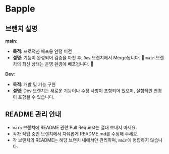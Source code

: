 # Bapple

## 브랜치 설명
**main**: 
- **목적**: 프로덕션 배포용 안정 버전
- **설명**: 기능이 완성되어 검증을 마친 후, `Dev` 브랜치에서 Merge됩니다.
🚨 `main` 브랜치의 최신 상태는 운영 환경에 배포됩니다. 🚨

**Dev**:
- **목적**: 개발 및 기능 구현
- **설명**: Dev 브랜치는 새로운 기능이나 수정 사항이 포함되어 있으며, 실험적인 변경이 포함될 수 있습니다.

## README 관리 안내
- `main` 브랜치에 README 관련 Pull Request는 절대 보내지 마세요.
- 각자 작업 중인 브랜치에서 자유롭게 README.md를 수정해 주세요.
- 각 브랜치의 README는 해당 브랜치 내에서만 관리하며, `main`에 병합하지 않습니다.
